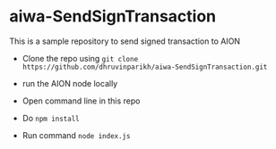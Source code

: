 # aiwa-SendSignTransaction
This is a sample repository to send signed transaction to AION

- Clone the repo using 
 `git clone https://github.com/dhruvinparikh/aiwa-SendSignTransaction.git`

- run the AION node locally

- Open command line in this repo

- Do `npm install`

- Run command `node index.js`